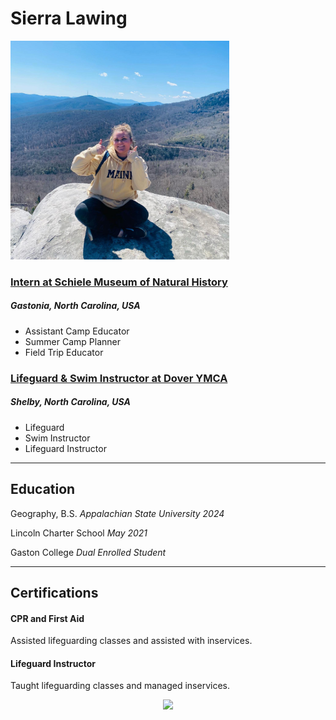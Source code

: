 Sierra Lawing 
====
<img src="/resumeohoto.jpeg" width='350'>

### [Intern at Schiele Museum of Natural History](https://www.schielemuseum.org/) 
##### Gastonia, North Carolina, USA 
- Assistant Camp Educator 
- Summer Camp Planner 
- Field Trip Educator 
### [Lifeguard & Swim Instructor at Dover YMCA](https://www.clevecoymca.org/branch/dover/) 
##### Shelby, North Carolina, USA 
- Lifeguard 
- Swim Instructor 
- Lifeguard Instructor 
----
## Education 
Geography, B.S. 
*Appalachian State University 2024*

Lincoln Charter School 
*May 2021*

Gaston College 
*Dual Enrolled Student* 

----- 
## Certifications 
#### CPR and First Aid 
Assisted lifeguarding classes and assisted with inservices.
#### Lifeguard Instructor 
Taught lifeguarding classes and managed inservices. 



<center><img src="https://upload.wikimedia.org/wikipedia/commons/thumb/a/a9/Appalachian_State_Mountaineers_logo.svg/300px-Appalachian_State_Mountaineers_logo.svg.png" width='100'>

